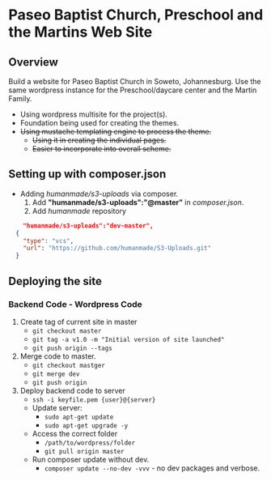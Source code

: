 # Paseo Baptist Church, Preschool and the Martins Web Site
## Overview
Build a website for Paseo Baptist Church in Soweto, Johannesburg. Use the same wordpress instance for the Preschool/daycare center and the Martin Family.

* Using wordpress multisite for the project(s).
* Foundation being used for creating the themes.
* ~~Using mustache templating engine to process the theme.~~
  * ~~Using it in creating the individual pages.~~
  * ~~Easier to incorporate into overall scheme.~~

## Setting up with composer.json
* Adding *humanmade/s3-uploads* via composer.
  1. Add **"humanmade/s3-uploads":"@master"** in *composer.json*.
  1. Add *humanmade* repository
```json
    "humanmade/s3-uploads":"dev-master",
  {
    "type": "vcs",
    "url": "https://github.com/humanmade/S3-Uploads.git"
  }
```

## Deploying the site
### Backend Code - Wordpress Code
1. Create tag of current site in master
    * `git checkout master`
    * `git tag -a v1.0 -m "Initial version of site launched"`
    * `git push origin --tags`
1. Merge code to master.
    * `git checkout mastger`
    * `git merge dev`
    * `git push origin`
1. Deploy backend code to server
    * `ssh -i keyfile.pem {user}@{server}`
    * Update server: 
        * `sudo apt-get update`
        * `sudo apt-get upgrade -y`
    * Access the correct folder
        * `/path/to/wordpress/folder`
        * `git pull origin master`
    * Run composer update without dev.
        * `composer update --no-dev -vvv` - no dev packages and verbose.
    
